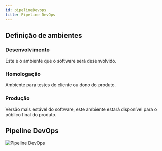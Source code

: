 ```yaml
---
id: pipelineDevops
title: Pipeline DevOps
---
```


## Definição de ambientes


### Desenvolvimento

Este é o ambiente que o software será desenvolvido.

### Homologação

Ambiente para testes do cliente ou dono do produto.

### Produção

Versão mais estável do software, este ambiente estará disponível para o público final do produto. 


## Pipeline DevOps
![Pipeline DevOps](https://fga-eps-mds.github.io/2018.2-ComexStat/img/pipelineDevops.png)
